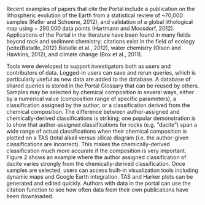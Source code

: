 Recent examples of papers that cite the Portal include a publication on the lithospheric evolution of the Earth from a statistical review of ~70,000 samples (Keller and Schoene, 2012), and validation of a global lithological map using ~ 290,000 data points (Hartmann and Moosdorf, 2012). Applications of the Portal in the literature have been found in many fields beyond rock and sediment chemistry; citations exist in the field of ecology (\cite{Bataille_2012} Bataille et al., 2012), water chemistry (Olson and Hawkins, 2012), and climate change (Box et al., 2011). 

Tools were developed to support investigators both as users and contributors of data. Logged-in users can save and rerun queries, which is particularly useful as new data are added to the database. A database of shared queries is stored in the Portal Glossary that can be reused by others. Samples may be selected by chemical composition in several ways, either by a numerical value (composition range of specific parameters), a classification assigned by the author, or a classification derived from the chemical composition. The difference between author-assigned and chemically-derived classifications is striking; one popular demonstration is to show that author-assigned classifications for rocks (e.g. “dacite”) span a wide range of actual classifications when their chemical composition is plotted on a TAS (total alkali versus silica) diagram (i.e. the author-given classifications are incorrect). This makes the chemically-derived classification much more accurate if the composition is very important. Figure 2 shows an example where the author assigned classification of dacite varies strongly from the chemically-derived classification.
Once samples are selected, users can access built-in visualization tools including dynamic maps and Google Earth integration. TAS and Harker plots can be generated and edited quickly. Authors with data in the portal can use the citation function to see how often data from their own publications have been downloaded. 

